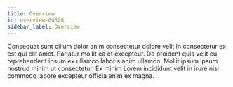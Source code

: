 ```yaml
---
title: Overview
id: overview-04528
sidebar_label: Overview
---
```


Consequat sunt cillum dolor anim consectetur dolore velit in consectetur ex est qui elit amet. Pariatur mollit ea et excepteur. Do proident quis velit eu reprehenderit ipsum ex ullamco laboris anim ullamco. Mollit ipsum ipsum nostrud minim ut consectetur. Ex minim Lorem incididunt velit in irure nisi commodo labore excepteur officia enim ex magna.

